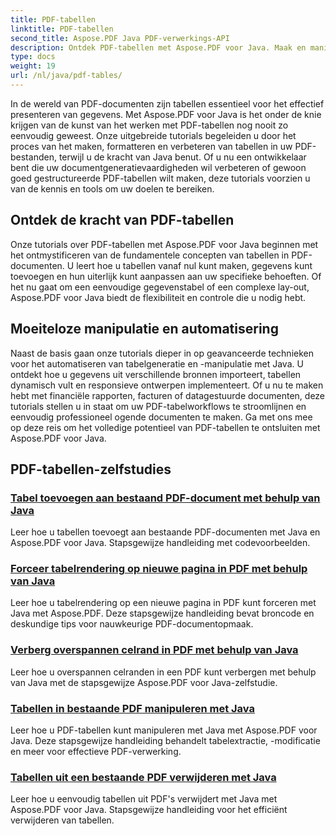 ```yaml
---
title: PDF-tabellen
linktitle: PDF-tabellen
second_title: Aspose.PDF Java PDF-verwerkings-API
description: Ontdek PDF-tabellen met Aspose.PDF voor Java. Maak en manipuleer moeiteloos tabellen in uw PDF-documenten.
type: docs
weight: 19
url: /nl/java/pdf-tables/
---
```


In de wereld van PDF-documenten zijn tabellen essentieel voor het effectief presenteren van gegevens. Met Aspose.PDF voor Java is het onder de knie krijgen van de kunst van het werken met PDF-tabellen nog nooit zo eenvoudig geweest. Onze uitgebreide tutorials begeleiden u door het proces van het maken, formatteren en verbeteren van tabellen in uw PDF-bestanden, terwijl u de kracht van Java benut. Of u nu een ontwikkelaar bent die uw documentgeneratievaardigheden wil verbeteren of gewoon goed gestructureerde PDF-tabellen wilt maken, deze tutorials voorzien u van de kennis en tools om uw doelen te bereiken.

## Ontdek de kracht van PDF-tabellen

Onze tutorials over PDF-tabellen met Aspose.PDF voor Java beginnen met het ontmystificeren van de fundamentele concepten van tabellen in PDF-documenten. U leert hoe u tabellen vanaf nul kunt maken, gegevens kunt toevoegen en hun uiterlijk kunt aanpassen aan uw specifieke behoeften. Of het nu gaat om een eenvoudige gegevenstabel of een complexe lay-out, Aspose.PDF voor Java biedt de flexibiliteit en controle die u nodig hebt.

## Moeiteloze manipulatie en automatisering

Naast de basis gaan onze tutorials dieper in op geavanceerde technieken voor het automatiseren van tabelgeneratie en -manipulatie met Java. U ontdekt hoe u gegevens uit verschillende bronnen importeert, tabellen dynamisch vult en responsieve ontwerpen implementeert. Of u nu te maken hebt met financiële rapporten, facturen of datagestuurde documenten, deze tutorials stellen u in staat om uw PDF-tabelworkflows te stroomlijnen en eenvoudig professioneel ogende documenten te maken. Ga met ons mee op deze reis om het volledige potentieel van PDF-tabellen te ontsluiten met Aspose.PDF voor Java.

## PDF-tabellen-zelfstudies
### [Tabel toevoegen aan bestaand PDF-document met behulp van Java](./add-table-in-existing-pdf-document-using-java/)
Leer hoe u tabellen toevoegt aan bestaande PDF-documenten met Java en Aspose.PDF voor Java. Stapsgewijze handleiding met codevoorbeelden.
### [Forceer tabelrendering op nieuwe pagina in PDF met behulp van Java](./force-table-rendering-on-new-page-in-pdf-using-java/)
Leer hoe u tabelrendering op een nieuwe pagina in PDF kunt forceren met Java met Aspose.PDF. Deze stapsgewijze handleiding bevat broncode en deskundige tips voor nauwkeurige PDF-documentopmaak.
### [Verberg overspannen celrand in PDF met behulp van Java](./hide-spanned-cell-border-in-pdf-using-java/)
Leer hoe u overspannen celranden in een PDF kunt verbergen met behulp van Java met de stapsgewijze Aspose.PDF voor Java-zelfstudie.
### [Tabellen in bestaande PDF manipuleren met Java](./manipulate-tables-in-existing-pdf-using-java/)
Leer hoe u PDF-tabellen kunt manipuleren met Java met Aspose.PDF voor Java. Deze stapsgewijze handleiding behandelt tabelextractie, -modificatie en meer voor effectieve PDF-verwerking.
### [Tabellen uit een bestaande PDF verwijderen met Java](./remove-tables-from-existing-pdf-using-java/)
Leer hoe u eenvoudig tabellen uit PDF's verwijdert met Java met Aspose.PDF voor Java. Stapsgewijze handleiding voor het efficiënt verwijderen van tabellen.
